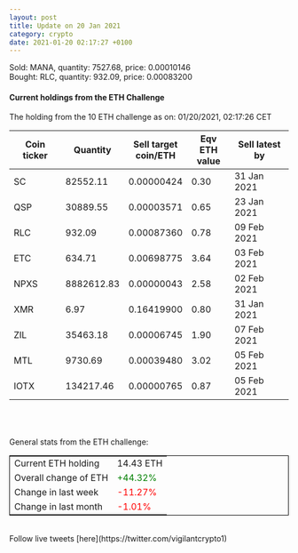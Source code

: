 ```yaml
---
layout: post
title: Update on 20 Jan 2021
category: crypto
date: 2021-01-20 02:17:27 +0100
---
```

<!-- Global site tag (gtag.js) - Google Analytics -->
<script async src="https://www.googletagmanager.com/gtag/js?id=UA-103831149-5"></script>
<script>
  window.dataLayer = window.dataLayer || [];
  function gtag(){dataLayer.push(arguments);}
  gtag('js', new Date());

  gtag('config', 'UA-103831149-5');
</script>
Sold: MANA, quantity:      7527.68, price:   0.00010146<br>Bought: RLC, quantity:       932.09, price:   0.00083200<br>

#### Current holdings from the ETH Challenge

The holding from the 10 ETH challenge as on: 01/20/2021, 02:17:26 CET

|Coin ticker|Quantity|Sell target<br>coin/ETH|Eqv ETH<br>value|Sell latest by|
|-----------|--------|-----------|-----------|--------------|
SC|82552.11|  0.00000424|0.30|31 Jan 2021|
QSP|30889.55|  0.00003571|0.65|23 Jan 2021|
RLC|932.09|  0.00087360|0.78|09 Feb 2021|
ETC|634.71|  0.00698775|3.64|03 Feb 2021|
NPXS|8882612.83|  0.00000043|2.58|02 Feb 2021|
XMR|6.97|  0.16419900|0.80|31 Jan 2021|
ZIL|35463.18|  0.00006745|1.90|07 Feb 2021|
MTL|9730.69|  0.00039480|3.02|05 Feb 2021|
IOTX|134217.46|  0.00000765|0.87|05 Feb 2021|

<br>
<br>
<br>
General stats from the ETH challenge:

<table style="border:1px solid black;margin-left:auto;margin-right:auto;">
	<tbody>
	<tr>
		<td>Current ETH holding</td>
		<td>     14.43 ETH</td>
	</tr>
	<tr>
		<td>Overall change of ETH</td>
		<td><font color="green">+44.32%</font></td>
	</tr>
	<tr>
		<td>Change in last week</td>
		<td><font color="red">-11.27%</font></td>
	</tr>
	<tr>
		<td>Change in last month</td>
		<td><font color="red">-1.01%</font></td>
	</tr>
	</tbody>
</table>

<br>
Follow live tweets [here](https://twitter.com/vigilantcrypto1)
<br>
<br>